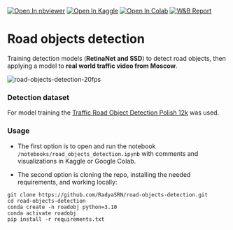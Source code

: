 [![Open In nbviewer](https://img.shields.io/badge/Jupyter-nbviewer-orange?logo=jupyter)](
https://nbviewer.org/github/RadyaSRN/road-objects-detection/blob/main/notebooks/road_objects_detection.ipynb)
[![Open In Kaggle](https://kaggle.com/static/images/open-in-kaggle.svg)](
https://www.kaggle.com/kernels/welcome?src=https://github.com/RadyaSRN/road-objects-detection/blob/main/notebooks/road_objects_detection.ipynb)
[![Open In Colab](https://colab.research.google.com/assets/colab-badge.svg)](
https://colab.research.google.com/github/RadyaSRN/road-objects-detection/blob/main/notebooks/road_objects_detection.ipynb)
[![W&B Report](https://img.shields.io/badge/Weights%20&%20Biases-Report-orange?logo=weightsandbiases)](
https://wandb.ai/radyasrn-mipt/CV-spring-2025/reports/CV-spring-2025-road-objects-detection--VmlldzoxNDIxMDgxMg)

# Road objects detection
Training detection models (**RetinaNet and SSD**) to detect road objects, then applying a model to **real world traffic video from Moscow**.

![road-objects-detection-20fps](images/road-objects-detection-20fps.gif)

### Detection dataset
For model training the [Traffic Road Object Detection Polish 12k](https://www.kaggle.com/datasets/mikoajkoek/traffic-road-object-detection-polish-12k) was used.

### Usage
* The first option is to open and run the notebook `/notebooks/road_objects_detection.ipynb` with comments and visualizations in Kaggle or Google Colab.

* The second option is cloning the repo, installing the needed requirements, and working locally:
```
git clone https://github.com/RadyaSRN/road-objects-detection.git
cd road-objects-detection
conda create -n roadobj python=3.10
conda activate roadobj
pip install -r requirements.txt
```
